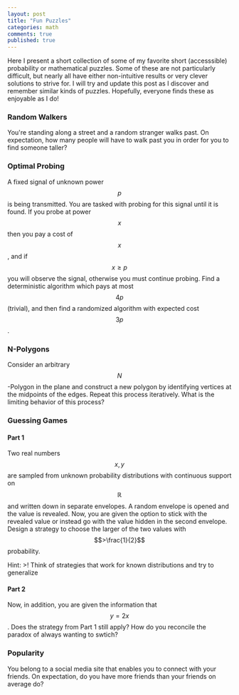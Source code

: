 ```yaml
---
layout: post
title: "Fun Puzzles"
categories: math 
comments: true
published: true 
---
```


Here I present a short collection of some of my favorite short (accesssible) probability or mathematical puzzles. Some of these are not particularly difficult, but nearly all have either non-intuitive results or very clever solutions to strive for. I will try and update this post as I discover and remember similar kinds of puzzles. Hopefully, everyone finds these as enjoyable as I do!


### Random Walkers

You're standing along a street and a random stranger walks past. On expectation, how many people will have to walk past you in order for you to find someone taller?

### Optimal Probing

A fixed signal of unknown power $$p$$ is being transmitted. You are tasked with probing for this signal until it is found. If you probe at power $$x$$ then you pay a cost of $$x$$, and if $$x \geq p$$ you will observe the signal, otherwise you must continue probing. Find a deterministic algorithm which pays at most $$4p$$ (trivial), and then find a randomized algorithm with expected cost $$3p$$.



### N-Polygons

Consider an arbitrary $$N$$-Polygon in the plane and construct a new polygon by identifying vertices at the midpoints of the edges. Repeat this process iteratively. What is the limiting behavior of this process?


### Guessing Games 

#### Part 1

Two real numbers $$x,y$$ are sampled from unknown probability distributions with continuous support on $$\mathbb{R}$$ and written down in separate envelopes. A random envelope is opened and the value is revealed. Now, you are given the option to stick with the revealed value or instead go with the value hidden in the second envelope. Design a strategy to choose the larger of the two values with $$>\frac{1}{2}$$ probability. 

Hint: >! Think of strategies that work for known distributions and try to generalize


#### Part 2

Now, in addition, you are given the information that $$y = 2x$$. Does the strategy from Part 1 still apply? How do you reconcile the paradox of always wanting to swtich?


### Popularity

You belong to a social media site that enables you to connect with your friends. On expectation, do you have more friends than your friends on average do?






